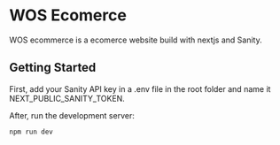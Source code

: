 # WOS Ecomerce

WOS ecommerce is a ecomerce website build with nextjs and Sanity.

## Getting Started

First, add your Sanity API key in a .env file in the root folder and name it NEXT_PUBLIC_SANITY_TOKEN.

After, run the development server:

```bash
npm run dev
```
